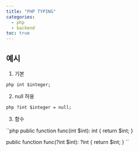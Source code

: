 ```yaml
---
title: "PHP TYPING"
categories: 
  - php
  - backend
toc: true
---
```


## 예시

1. 기본

``php
int $integer;
``

2. null 허용

``php
?int $integer = null;
``

3. 함수

``php
public function func(int $int): int {
  return $int;
}

public function func(?int $int): ?int {
  return $int;
}
``
